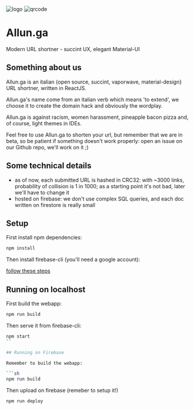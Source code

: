 ![logo](assets/logo_xs.png) ![qrcode](assets/qrcode_xs.png)

# Allun.ga

Modern URL shortner - succint UX, elegant Material-UI

## Something about us

Allun.ga is an italian {open source, succint, vaporwave, material-design} URL shortner, written in ReactJS.

Allun.ga's name come from an italian verb which means 'to extend', we choose it to create the domain hack and obviously the wordplay.

Allun.ga is against racism, women harassment, pineapple bacon pizza and, of course, light themes in IDEs.

Feel free to use Allun.ga to shorten your url, but remember that we are in beta, so be patient if something doesn't work properly: open an issue on our Github repo, we'll work on it ;)

## Some technical details

- as of now, each submitted URL is hashed in CRC32: with ~3000 links, probability of collision is 1 in 1000; as a starting point it's not bad, later we'll have to change it
- hosted on firebase: we don't use complex SQL queries, and each doc written on firestore is really small

## Setup

First install npm dependencies:

```sh
npm install
```

Then install firebase-cli (you'll need a google account):

[follow these steps](https://firebase.google.com/docs/web/setup)

## Running on localhost

First build the webapp:

```sh
npm run build
```

Then serve it from firebase-cli:

```sh
npm start
``

## Running on Firebase

Remember to build the webapp:

```sh
npm run build
```

Then upload on firebase (remeber to setup it!)

```sh
npm run deploy
```
